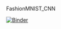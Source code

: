FashionMNIST_CNN


[![Binder](https://mybinder.org/badge_logo.svg)](https://mybinder.org/v2/gh/phhorak/oeawss21/master?filepath=webapp.ipynb)
